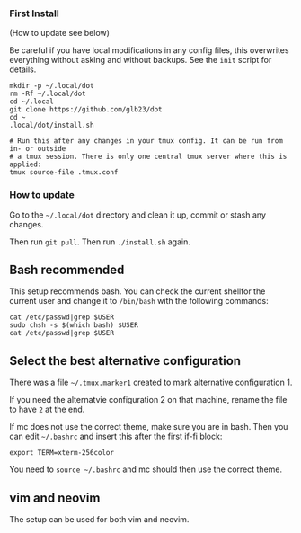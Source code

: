 ### First Install

(How to update see below)

Be careful if you have local modifications in any config files, this overwrites everything without asking and without backups. See the
`init` script for details.

```
mkdir -p ~/.local/dot
rm -Rf ~/.local/dot
cd ~/.local
git clone https://github.com/glb23/dot
cd ~
.local/dot/install.sh

# Run this after any changes in your tmux config. It can be run from in- or outside
# a tmux session. There is only one central tmux server where this is applied:
tmux source-file .tmux.conf
```

### How to update

Go to the `~/.local/dot` directory and clean it up, commit or stash any changes. 

Then run `git pull`.
Then run `./install.sh` again.

## Bash recommended

This setup recommends bash. You can check the current shellfor the current user and change it to `/bin/bash` with the following commands:

```
cat /etc/passwd|grep $USER
sudo chsh -s $(which bash) $USER
cat /etc/passwd|grep $USER
```

## Select the best alternative configuration

There was a file `~/.tmux.marker1` created to mark alternative configuration 1.

If you need the alternatvie configuration 2 on that machine, rename the file to have `2` at the end.


If mc does not use the correct theme, make sure you are in bash. 
Then you can edit `~/.bashrc` and insert this after the first if-fi block:

`export TERM=xterm-256color`

You need to `source ~/.bashrc` and mc should then use the correct theme.

## vim and neovim

The setup can be used for both vim and neovim.
